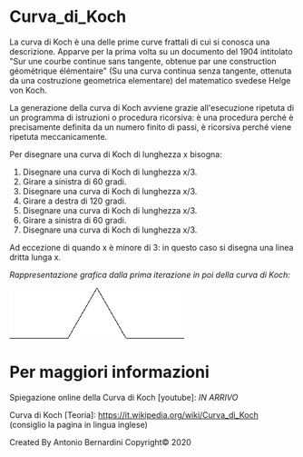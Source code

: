 # Curva_di_Koch
La curva di Koch è una delle prime curve frattali di cui si conosca una descrizione. Apparve per la prima volta su un documento del 1904 intitolato "Sur une courbe continue sans tangente, obtenue par une construction géométrique élémentaire" (Su una curva continua senza tangente, ottenuta da una costruzione geometrica elementare) del matematico svedese Helge von Koch.

La generazione della curva di Koch avviene grazie all'esecuzione ripetuta di un programma di istruzioni o procedura ricorsiva: è una procedura perché è precisamente definita da un numero finito di passi, è ricorsiva perché viene ripetuta meccanicamente. 

Per disegnare una curva di Koch di lunghezza x bisogna:

1) Disegnare una curva di Koch di lunghezza x/3.
2) Girare a sinistra di 60 gradi.
3) Disegnare una curva di Koch di lunghezza x/3.
4) Girare a destra di 120 gradi.
5) Disegnare una curva di Koch di lunghezza x/3.
6) Girare a sinistra di 60 gradi.
7) Disegnare una curva di Koch di lunghezza x/3.

Ad eccezione di quando x è minore di 3: in questo caso si disegna una linea dritta lunga x.

_Rappresentazione grafica dalla prima iterazione in poi della curva di Koch:_

![](gif/Koch_anime.gif)

# Per maggiori informazioni
Spiegazione online della Curva di Koch [youtube]: _IN ARRIVO_

Curva di Koch [Teoria]: https://it.wikipedia.org/wiki/Curva_di_Koch (consiglio la pagina in lingua inglese)

Created By Antonio Bernardini Copyright© 2020

